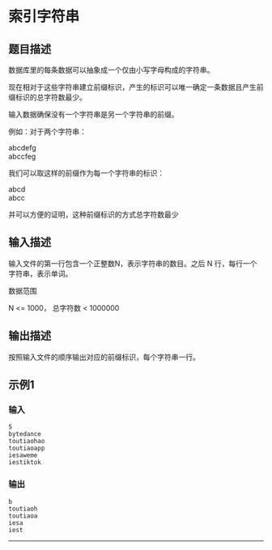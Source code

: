 # 索引字符串

## 题目描述
数据库里的每条数据可以抽象成一个仅由小写字母构成的字符串。

现在相对于这些字符串建立前缀标识，产生的标识可以唯一确定一条数据且产生前缀标识的总字符数最少。

输入数据确保没有一个字符串是另一个字符串的前缀。

例如：对于两个字符串：

abcdefg    
abccfeg

我们可以取这样的前缀作为每一个字符串的标识：

abcd    
abcc

并可以方便的证明，这种前缀标识的方式总字符数最少
## 输入描述
输入文件的第一行包含一个正整数N，表示字符串的数目。之后 N 行，每行一个字符串，表示单词。

数据范围

N <= 1000， 总字符数 < 1000000
## 输出描述
按照输入文件的顺序输出对应的前缀标识，每个字符串一行。
## 示例1
### 输入
	5
	bytedance
	toutiaohao
	toutiaoapp
	iesaweme
	iestiktok
### 输出
	b
	toutiaoh
	toutiaoa
	iesa
	iest

----